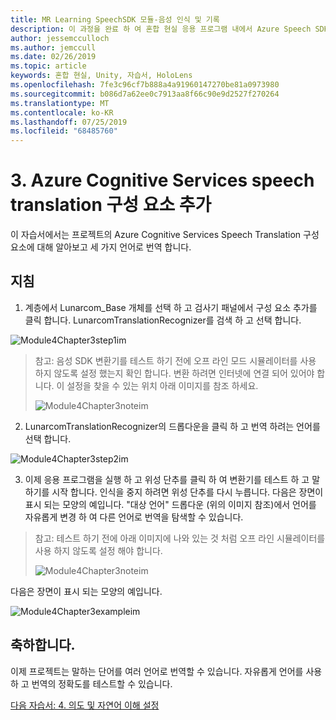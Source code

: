 ```yaml
---
title: MR Learning SpeechSDK 모듈-음성 인식 및 기록
description: 이 과정을 완료 하 여 혼합 현실 응용 프로그램 내에서 Azure Speech SDK를 구현 하는 방법을 알아보세요.
author: jessemcculloch
ms.author: jemccull
ms.date: 02/26/2019
ms.topic: article
keywords: 혼합 현실, Unity, 자습서, HoloLens
ms.openlocfilehash: 7fe3c96cf7b888a4a91960147270be81a0973980
ms.sourcegitcommit: b086d7a62ee0c7913aa8f66c90e9d2527f270264
ms.translationtype: MT
ms.contentlocale: ko-KR
ms.lasthandoff: 07/25/2019
ms.locfileid: "68485760"
---
```

# <a name="3----adding-the-azure-cognitive-services-speech-translation-component"></a>3.    Azure Cognitive Services speech translation 구성 요소 추가

이 자습서에서는 프로젝트의 Azure Cognitive Services Speech Translation 구성 요소에 대해 알아보고 세 가지 언어로 번역 합니다. 

## <a name="instructions"></a>지침

1. 계층에서 Lunarcom_Base 개체를 선택 하 고 검사기 패널에서 구성 요소 추가를 클릭 합니다. LunarcomTranslationRecognizer를 검색 하 고 선택 합니다.

![Module4Chapter3step1im](images/module4chapter3step1im.PNG)

> 참고: 음성 SDK 변환기를 테스트 하기 전에 오프 라인 모드 시뮬레이터를 사용 하지 않도록 설정 했는지 확인 합니다. 변환 하려면 인터넷에 연결 되어 있어야 합니다. 이 설정을 찾을 수 있는 위치 아래 이미지를 참조 하세요. 
>
> ![Module4Chapter3noteim](images/module4chapter3noteim.PNG)

2. LunarcomTranslationRecognizer의 드롭다운을 클릭 하 고 번역 하려는 언어를 선택 합니다.

![Module4Chapter3step2im](images/module4chapter3step2im.PNG)

3. 이제 응용 프로그램을 실행 하 고 위성 단추를 클릭 하 여 변환기를 테스트 하 고 말하기를 시작 합니다. 인식을 중지 하려면 위성 단추를 다시 누릅니다. 다음은 장면이 표시 되는 모양의 예입니다. "대상 언어" 드롭다운 (위의 이미지 참조)에서 언어를 자유롭게 변경 하 여 다른 언어로 번역을 탐색할 수 있습니다.

> 참고: 테스트 하기 전에 아래 이미지에 나와 있는 것 처럼 오프 라인 시뮬레이터를 사용 하지 않도록 설정 해야 합니다.
>
> ![Module4Chapter3noteim](images/module4chapter3noteim.PNG)

다음은 장면이 표시 되는 모양의 예입니다.

![Module4Chapter3exampleim](images/module4chapter3exampleim.PNG)

## <a name="congratulations"></a>축하합니다.

이제 프로젝트는 말하는 단어를 여러 언어로 번역할 수 있습니다. 자유롭게 언어를 사용 하 고 번역의 정확도를 테스트할 수 있습니다. 

[다음 자습서: 4.  의도 및 자연어 이해 설정](mrlearning-speechSDK-ch4.md)

